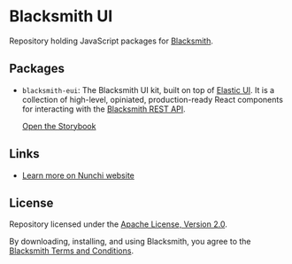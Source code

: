 # Blacksmith UI

Repository holding JavaScript packages for [Blacksmith](https://nunchi.studio/blacksmith).

## Packages

- `blacksmith-eui`: The Blacksmith UI kit, built on top of
  [Elastic UI](https://elastic.github.io/eui). It is a collection of high-level,
  opiniated, production-ready React components for interacting with the
  [Blacksmith REST API](https://nunchi.studio/blacksmith/api).

  [Open the Storybook](https://nunchi.studio/storybook/blacksmith-eui)

## Links

- [Learn more on Nunchi website](https://nunchi.studio/blacksmith)

## License

Repository licensed under the [Apache License, Version 2.0](./LICENSE).

By downloading, installing, and using Blacksmith, you agree to the
[Blacksmith Terms and Conditions](https://nunchi.studio/legal/terms).
